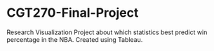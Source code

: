 # CGT270-Final-Project
Research Visualization Project about which statistics best predict win percentage in the NBA. Created using Tableau.

